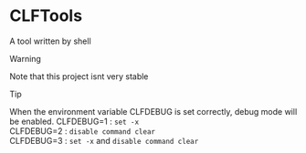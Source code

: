 # CLFTools

A tool written by shell

> [!WARNING]
> Note that this project isnt very stable

> [!TIP]
> When the environment variable CLFDEBUG is set correctly, debug mode will be enabled.
> CLFDEBUG=1 : `set -x`  
> CLFDEBUG=2 : `disable command clear`  
> CLFDEBUG=3 : `set -x` and `disable command clear`
